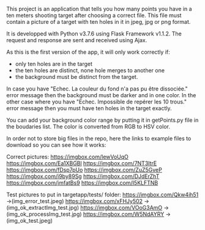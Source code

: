 This project is an application that tells you how many points you have in a ten meters shooting target after choosing a correct file.
This file must contain a picture of a target with ten holes in it in jpeg, jpg or png format.

It is developped with Python v3.7.6 using Flask Framework v1.1.2.
The request and response are sent and received using Ajax.

As this is the first version of the app, it will only work correctly if:
- only ten holes are in the target
- the ten holes are distinct, none hole merges to another one
- the background must be distinct from the target.

In case you have "Echec. La couleur du fond n'a pas pu être dissociée." error message then the background must be darker and in one color.
In the other case where you have "Echec. Impossible de repérer les 10 trous." error message then you must have ten holes in the target exactly.

You can add your background color range by putting it in getPoints.py file in the boudaries list.
The color is converted from RGB to HSV color.



In order not to store big files in the repo, here the links to example files to download so you can see how it works:

Correct pictures:
https://imgbox.com/lewVoUqO
https://imgbox.com/Ea1XBGBl
https://imgbox.com/7NT3ltrE
https://imgbox.com/fDsp7pUo
https://imgbox.com/ZuZ5GveP
https://imgbox.com/i9by89Sg
https://imgbox.com/DJdErZhT
https://imgbox.com/jmfatBs9
https://imgbox.com/I5KLFTNB


Test pictures to put in targetapp/tests/ folder:
https://imgbox.com/Qkw4ih51 ->(img_error_test.jpeg)
https://imgbox.com/xFHJy502 ->(img_ok_extractImg_test.jpg)
https://imgbox.com/VOoG3AmO ->(img_ok_processImg_test.jpg)
https://imgbox.com/W5NdAYRY ->(img_ok_test.jpeg)



